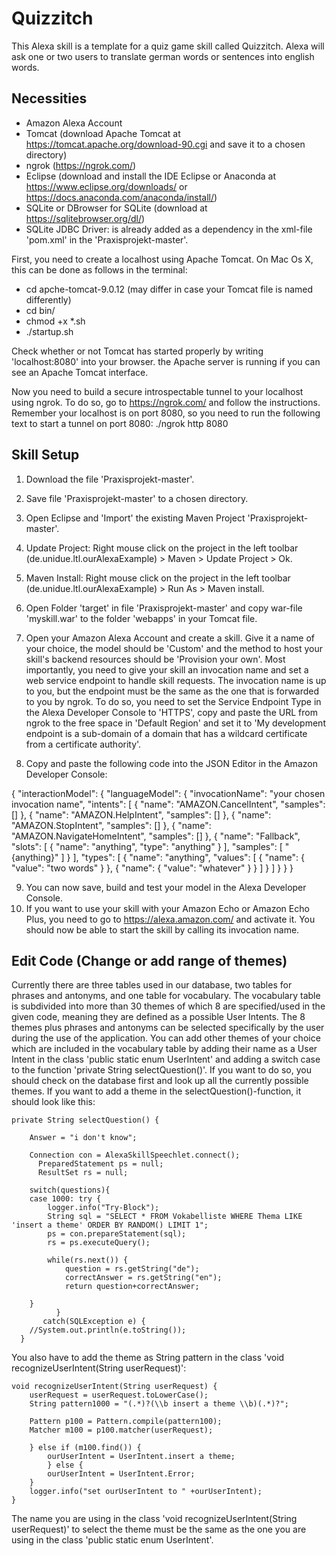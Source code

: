 # Quizzitch

This Alexa skill is a template for a quiz game skill called Quizzitch. Alexa will ask one or two users to translate german words or sentences into english words.

## Necessities

- Amazon Alexa Account
- Tomcat (download Apache Tomcat at https://tomcat.apache.org/download-90.cgi and save it to a chosen directory)
- ngrok (https://ngrok.com/)
- Eclipse (download and install the IDE Eclipse or Anaconda at https://www.eclipse.org/downloads/ or https://docs.anaconda.com/anaconda/install/)
- SQLite or DBrowser for SQLite (download at https://sqlitebrowser.org/dl/)
- SQLite JDBC Driver: is already added as a dependency in the xml-file 'pom.xml' in the 'Praxisprojekt-master'.

First, you need to create a localhost using Apache Tomcat. On Mac Os X, this can be done as follows in the terminal:

- cd apche-tomcat-9.0.12 (may differ in case your Tomcat file is named differently)
- cd bin/
- chmod +x *.sh
- ./startup.sh

Check whether or not Tomcat has started properly by writing 'localhost:8080' into your browser. the Apache server is running if you can see an Apache Tomcat interface.

Now you need to build a secure introspectable tunnel to your localhost using ngrok. To do so, go to https://ngrok.com/ and follow the instructions. Remember your localhost is on port 8080, so you need to run the following text to start a tunnel on port 8080: ./ngrok http 8080

## Skill Setup

1. Download the file 'Praxisprojekt-master'.
2. Save file 'Praxisprojekt-master' to a chosen directory.
3. Open Eclipse and 'Import' the existing Maven Project 'Praxisprojekt-master'.
4. Update Project: Right mouse click on the project in the left toolbar (de.unidue.ltl.ourAlexaExample) > Maven > Update Project > Ok.
5. Maven Install: Right mouse click on the project in the left toolbar (de.unidue.ltl.ourAlexaExample) > Run As > Maven install.
6. Open Folder 'target' in file 'Praxisprojekt-master' and copy war-file 'myskill.war' to the folder 'webapps' in your Tomcat file.
7. Open your Amazon Alexa Account and create a skill. Give it a name of your choice, the model should be 'Custom' and the method to host your skill's backend resources should be 'Provision your own'. Most importantly, you need to give your skill an invocation name and set a web service endpoint to handle skill requests. The invocation name is up to you, but the endpoint must be the same as the one that is forwarded to you by ngrok. To do so, you need to set the Service Endpoint Type in the Alexa Developer Console to 'HTTPS', copy and paste the URL from ngrok to the free space in 'Default Region' and set it to 'My development endpoint is a sub-domain of a domain that has a wildcard certificate from a certificate authority'.

8. Copy and paste the following code into the JSON Editor in the Amazon Developer Console:

{ "interactionModel": { "languageModel": { "invocationName": "your chosen invocation name", "intents": [ { "name": "AMAZON.CancelIntent", "samples": [] }, { "name": "AMAZON.HelpIntent", "samples": [] }, { "name": "AMAZON.StopIntent", "samples": [] }, { "name": "AMAZON.NavigateHomeIntent", "samples": [] }, { "name": "Fallback", "slots": [ { "name": "anything", "type": "anything" } ], "samples": [ "{anything}" ] } ], "types": [ { "name": "anything", "values": [ { "name": { "value": "two words" } }, { "name": { "value": "whatever" } } ] } ] } } }

9. You can now save, build and test your model in the Alexa Developer Console.
10. If you want to use your skill with your Amazon Echo or Amazon Echo Plus, you need to go to https://alexa.amazon.com/ and activate it. You should now be able to start the skill by calling its invocation name.

## Edit Code (Change or add range of themes)

Currently there are three tables used in our database, two tables for phrases and antonyms, and one table for vocabulary. The vocabulary table is subdivided into more than 30 themes of which 8 are specified/used in the given code, meaning they are defined as a possible User Intents.
The 8 themes plus phrases and antonyms can be selected specifically by the user during the use of the application.
You can add other themes of your choice which are included in the vocabulary table by adding their name as a User Intent in the class 'public static enum UserIntent' and adding a switch case to the function 'private String selectQuestion()'.
If you want to do so, you should check on the database first and look up all the currently possible themes.
If you want to add a theme in the selectQuestion()-function, it should look like this:

	private String selectQuestion() {
		
		Answer = "i don't know";
		
		Connection con = AlexaSkillSpeechlet.connect(); 
		  PreparedStatement ps = null; 
		  ResultSet rs = null; 

		switch(questions){ 
		case 1000: try {
			logger.info("Try-Block");
			String sql = "SELECT * FROM Vokabelliste WHERE Thema LIKE 'insert a theme' ORDER BY RANDOM() LIMIT 1";
			ps = con.prepareStatement(sql); 
			rs = ps.executeQuery();
	    
			while(rs.next()) {
				question = rs.getString("de"); 
				correctAnswer = rs.getString("en");
				return question+correctAnswer;
	       
	    }
	      	  }
	  	   catch(SQLException e) {
	    //System.out.println(e.toString());
	  }

You also have to add the theme as String pattern in the class 'void recognizeUserIntent(String userRequest)':

	void recognizeUserIntent(String userRequest) {
		userRequest = userRequest.toLowerCase();
		String pattern1000 = "(.*)?(\\b insert a theme \\b)(.*)?";
		
		Pattern p100 = Pattern.compile(pattern100);
		Matcher m100 = p100.matcher(userRequest);
		
		} else if (m100.find()) {
			ourUserIntent = UserIntent.insert a theme;
			} else {
			ourUserIntent = UserIntent.Error;
		}
		logger.info("set ourUserIntent to " +ourUserIntent);
	}

The name you are using in the class 'void recognizeUserIntent(String userRequest)' to select the theme must be the same as the one you are using in the class 'public static enum UserIntent'.
